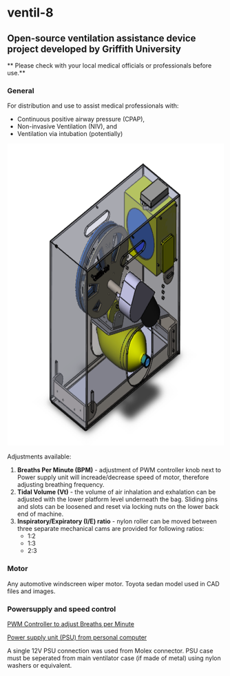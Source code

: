 # ventil-8

## Open-source ventilation assistance device project developed by Griffith University

** Please check with your local medical officials or professionals before use.**


### General

For distribution and use to assist medical professionals with:

* Continuous positive airway pressure (CPAP), 
* Non-invasive Ventilation (NIV), and 
* Ventilation via intubation (potentially) 


<img align="centre" width="700" height="700" src="/images/cad1.png">

Adjustments available:

1. **Breaths Per Minute (BPM)** - adjustment of PWM controller knob next to Power supply unit will increade/decrease speed of motor, therefore adjusting breathing frequency.
1. **Tidal Volume (Vt)** - the volume of air inhalation and exhalation can be adjusted with the lower platform level underneath the bag. Sliding pins and slots can be loosened and reset via locking nuts on the lower back end of machine.
1. **Inspiratory/Expiratory (I/E) ratio** - nylon roller can be moved between three separate mechanical cams are provided for following ratios:
   * 1:2
   * 1:3
   * 2:3


### Motor
Any automotive windscreen wiper motor. Toyota sedan model used in CAD files and images.


### Powersupply and speed control 

[PWM Controller to adjust Breaths per Minute](https://www.jaycar.com.au/12vdc-8a-dimmer-motor-speed-controller/p/MP3209)

[Power supply unit (PSU) from personal computer](https://www.electronics-tutorials.ws/blog/convert-atx-psu-to-bench-supply.html)

A single 12V PSU connection was used from Molex connector. PSU case must be seperated from main ventilator case (if made of metal) using nylon washers or equivalent.
